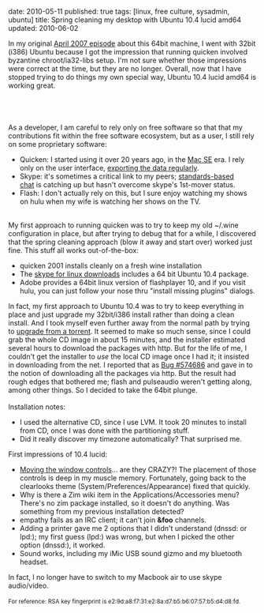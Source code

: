 date: 2010-05-11
published: true
tags: [linux, free culture, sysadmin, ubuntu]
title: Spring cleaning my desktop with Ubuntu 10.4 lucid amd64
updated: 2010-06-02


<div>In my original <a href="http://advogato.org/person/connolly/diary/51.html">April 2007 episode</a> about this 64bit machine, I went with 32bit (i386) Ubuntu because I got the impression that running quicken involved byzantine chroot/ia32-libs setup. I'm not sure whether those impressions were correct at the time, but they are no longer.&nbsp;Overall, now that I have stopped trying to do things my own special way, Ubuntu 10.4 lucid amd64 is working great.</div><br />
<a name='more'></a><br />
<br />
<br />
<div><div style="margin-bottom: 0px; margin-left: 0px; margin-right: 0px; margin-top: 0px;">As a developer, I am careful to rely only on free software so that that my contributions fit within the free software ecosystem, but as a user, I still rely on some proprietary software:</div></div><div><ul><li>Quicken: I started using it over 20 years ago, in the&nbsp;<a href="http://en.wikipedia.org/wiki/Macintosh_SE">Mac SE</a>&nbsp;era. I rely only on the user interface,&nbsp;<a href="http://dig.csail.mit.edu/breadcrumbs/node/96">exporting the data regularly</a>.</li>
<li>Skype: it's sometimes a critical link to my peers;&nbsp;<a href="http://dig.csail.mit.edu/breadcrumbs/node/63">standards-based chat</a>&nbsp;is catching up but hasn't overcome skype's 1st-mover status.</li>
<li>Flash: I don't actually rely on this, but I sure enjoy watching my shows on hulu when my wife is watching her shows on the TV.</li>
</ul></div><br />
My first approach to running quicken was to try to keep my old ~/.wine configuration in place, but after trying to debug that for a while, I discovered that the spring cleaning approach (blow it away and start over) worked just fine. This stuff all works out-of-the-box:<br />
<div><ul><li>quicken 2001 installs cleanly on a fresh wine installation</li>
<li>The <a href="http://www.skype.com/intl/en-us/get-skype/on-your-computer/linux/post-download/">skype for linux downloads</a> includes a  64 bit Ubuntu 10.4 package.</li>
<li>Adobe provides a 64bit linux version of flashplayer 10, and if you visit hulu, you can just follow your nose thru "install missing plugins" dialogs.</li>
</ul></div><div>In fact, my first approach to Ubuntu 10.4 was to try to keep everything in place and just upgrade my 32bit/i386 install rather than doing a clean install. And I took myself even further away from the normal path by trying to <a href="https://help.ubuntu.com/community/LucidUpgrades#Upgrading from a Torrent">upgrade from a torrent</a>. It seemed to make so much sense, since I could grab the whole CD image in about 15 minutes, and the installer estimated several hours to download the packages with http. But for the life of me, I couldn't get the installer to <i>use</i> the local CD image once I had it; it insisted in downloading from the net. I reported that as <a href="https://bugs.launchpad.net/ubuntu/+source/ubiquity/+bug/574686">Bug #574686</a> and gave in to the notion of downloading all the packages via http. But the result had rough edges that bothered me; flash and pulseaudio weren't getting along, among other things. So I decided to take the 64bit plunge.</div><div><br />
</div><div>Installation notes:</div><div><ul><li>I used the alternative CD, since I use LVM. It took 20 minutes to install from CD, once I was done with the partitioning stuff.</li>
<li>Did it really discover my timezone automatically? That surprised me.</li>
</ul>First impressions of 10.4 lucid:</div><div><ul><li><a href="http://www.webupd8.org/2010/03/almost-official-ubuntu-1004-lucid-will.html">Moving the window controls</a>... are they CRAZY?! The placement of those controls is deep in my muscle memory. Fortunately, going back to the clearlooks theme (System/Preferences/Appearance) fixed that quickly.</li>
<li>Why is there a Zim wiki item in the Applications/Accessories menu? There's no zim package installed, so it doesn't do anything. Was something from my previous installation detected?</li>
<li>empathy fails as an IRC client; it can't join <b>&amp;foo</b> channels.</li>
<li>Adding a printer gave me 2 options that I didn't understand (dnssd: or lpd:); my first guess (lpd:) was wrong, but when I picked the other option (dnssd:), it worked.</li>
<li>Sound works, including my iMic USB sound gizmo and my bluetooth headset.</li>
</ul>In fact, I no longer have to switch to my Macbook air to use skype audio/video.</div><div><br />
</div><div><small>For reference: RSA key fingerprint is e2:9d:a8:f7:31:e2:8a:d7:b5:b6:07:57:b5:d4:d8:fd.</small></div><div><br />
</div>
